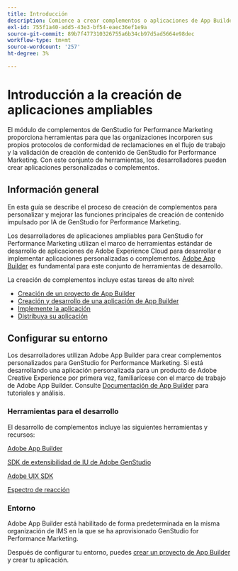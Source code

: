 ```yaml
---
title: Introducción
description: Comience a crear complementos o aplicaciones de App Builder que amplíen GenStudio for Performance Marketing.
exl-id: 755f1a40-add5-43e3-bf54-eaec36ef1e9a
source-git-commit: 89b7f477310326755a6b34cb97d5ad5664e98dec
workflow-type: tm+mt
source-wordcount: '257'
ht-degree: 3%

---
```


# Introducción a la creación de aplicaciones ampliables

El módulo de complementos de GenStudio for Performance Marketing proporciona herramientas para que las organizaciones incorporen sus propios protocolos de conformidad de reclamaciones en el flujo de trabajo y la validación de creación de contenido de GenStudio for Performance Marketing. Con este conjunto de herramientas, los desarrolladores pueden crear aplicaciones personalizadas o complementos.

## Información general

En esta guía se describe el proceso de creación de complementos para personalizar y mejorar las funciones principales de creación de contenido impulsado por IA de GenStudio for Performance Marketing.

Los desarrolladores de aplicaciones ampliables para GenStudio for Performance Marketing utilizan el marco de herramientas estándar de desarrollo de aplicaciones de Adobe Experience Cloud para desarrollar e implementar aplicaciones personalizadas o complementos. [Adobe App Builder](https://developer.adobe.com/app-builder/) es fundamental para este conjunto de herramientas de desarrollo.

La creación de complementos incluye estas tareas de alto nivel:

* [Creación de un proyecto de App Builder](create-project.md)
* [Creación y desarrollo de una aplicación de App Builder](create-app.md)
* [Implemente la aplicación](deploy-app.md)
* [Distribuya su aplicación](distribute-app.md)

## Configurar su entorno

Los desarrolladores utilizan Adobe App Builder para crear complementos personalizados para GenStudio for Performance Marketing. Si está desarrollando una aplicación personalizada para un producto de Adobe Creative Experience por primera vez, familiarícese con el marco de trabajo de Adobe App Builder. Consulte [Documentación de App Builder](https://developer.adobe.com/app-builder/docs/overview/) para tutoriales y análisis.

### Herramientas para el desarrollo

El desarrollo de complementos incluye las siguientes herramientas y recursos:

[Adobe App Builder](https://developer.adobe.com/app-builder/)

[SDK de extensibilidad de IU de Adobe GenStudio](https://github.com/adobe/genstudio-uix-sdk)

[Adobe UIX SDK](https://github.com/adobe/uix-sdk)

[Espectro de reacción](https://react-spectrum.adobe.com/react-spectrum/getting-started.html)

### Entorno

Adobe App Builder está habilitado de forma predeterminada en la misma organización de IMS en la que se ha aprovisionado GenStudio for Performance Marketing.

Después de configurar tu entorno, puedes [crear un proyecto de App Builder](create-project.md) y crear tu aplicación.

